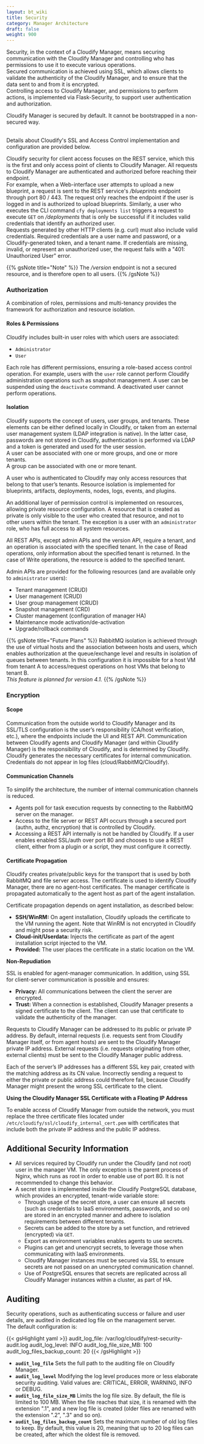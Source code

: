 ```yaml
---
layout: bt_wiki
title: Security
category: Manager Architecture
draft: false
weight: 900
---
```



Security, in the context of a Cloudify Manager, means securing communication with the Cloudify Manager and controlling who
has permissions to use it to execute various operations.
<br>Secured communication is achieved using SSL, which allows clients to validate the authenticity of the Cloudify Manager,
and to ensure that the data sent to and from it is encrypted.<br>
Controlling access to Cloudify Manager, and permissions to perform actions, is implemented via Flask-Security, to support user authentication and authorization.

Cloudify Manager is secured by default. It cannot be bootstrapped in a non-secured way.

<br>Details about Cloudify's SSL and Access Control implementation and configuration are provided below.

Cloudify security for client access focuses on the REST service, which this is the first and only access point of clients to 
Cloudify Manager. All requests to Cloudify Manager are authenticated and authorized before reaching their endpoint.
<br>
For example, when a Web-interface user attempts to upload a new blueprint, a request is sent to the REST service's
*/blueprints* endpoint through port 80 / 443. The request only reaches the endpoint if the user is logged in and is authorized to upload
blueprints. Similarly, a user who executes the CLI command `cfy deployments list` triggers a request to execute `GET` on
*/deployments* that is only be successful if it includes valid credentials that identify an authorized
user.
<br>Requests generated by other HTTP clients (e.g. curl) must also include valid credentials. Required credentials are a user name and password, or a Cloudify-generated token, and a tenant name. If credentials are missing, invalid, or represent an unauthorized user, the request fails with a "401: Unauthorized User"
error.

{{% gsNote title="Note" %}}
The */version* endpoint is not a secured resource, and is therefore open to all users.
{{% /gsNote %}}

### Authorization
A combination of roles, permissions and multi-tenancy provides the framework for authorization and resource isolation.

#### Roles & Permissions

Cloudify includes built-in user roles with which users are associated:


* `Administrator`
* `User`

Each role has different permissions, ensuring a role-based access control operation. For example, users with the `user` role cannot perform Cloudify administration operations such as snapshot management. A user can be suspended using the `deactivate` command. A deactivated user cannot perform operations. 

#### Isolation
Cloudify supports the concept of users, user groups, and tenants. These elements can be either defined locally in Cloudify, or taken from an external user management system (LDAP integration is native). In the latter case, passwords are not stored in Cloudify, authentication is performed via LDAP and a token is generated and used for the user session.<br>
A user can be associated with one or more groups, and one or more tenants.<br>
A group can be associated with one or more tenant.

A user who is authenticated to Cloudify may only access resources that belong to that user’s tenants. Resource isolation is implemented for blueprints, artifacts, deployments, nodes, logs, events, and plugins.

An additional layer of permission control is implemented on resources, allowing private resource configuration. A resource that is created as private is only visible to the user who created that resource, and not to other users within the tenant. The exception is a user with an `administrator` role, who has full access to all system resources.

All REST APIs, except admin APIs and the version API, require a tenant, and an operation is associated with the specified tenant. In the case of Read operations, only information about the specified tenant is returned. In the case of Write operations, the resource is added to the specified tenant.

Admin APIs are provided for the following resources (and are available only to `administrator` users):

* Tenant management (CRUD)
* User management (CRUD)
* User group management (CRUD)
* Snapshot management (CRD)
* Cluster management (configuration of manager HA)
* Maintenance mode activation/de-activation
* Upgrade/rollback commands 

{{% gsNote title="Future Plans" %}}
RabbitMQ isolation is achieved through the use of virtual hosts and the association between hosts and users, which enables authorization at the queue/exchange level and results in isolation of queues between tenants. In this configuration it is impossible for a host VM from tenant A to access/request operations on host VMs that belong to tenant B.<br> 
*This feature is planned for version 4.1.*
{{% /gsNote %}}

### Encryption
#### Scope
Communication from the outside world to Cloudify Manager and its SSL/TLS configuration is the user’s responsibility (CA/host verification, etc.), where the endpoints include the UI and REST API.
Communication between Cloudify agents and Cloudify Manager (and within Cloudify Manager) is the responsibility of Cloudify, and is determined by Cloudify. Cloudify generates the necessary certificates for internal communication.
Credentials do not appear in log files (cloud/RabbitMQ/Cloudify).

#### Communication Channels
To simplify the architecture, the number of internal communication channels is reduced.

* Agents poll for task execution requests by connecting to the RabbitMQ server on the manager. 
* Access to the file server or REST API occurs through a secured port (authn, authz, encryption) that is controlled by Cloudify.
* Accessing a REST API internally is not be handled by Cloudify. If a user enables enabled SSL/auth over port 80 and chooses to use a REST client, either from a plugin or a script, they must configure it correctly.

#### Certificate Propagation
Cloudify creates private/public keys for the transport that is used by both RabbitMQ and file server access. The certificate is used to identify Cloudify Manager, there are no agent-host certificates. The manager certificate is propagated automatically to the agent host as part of the agent installation.<br>

Certificate propagation depends on agent installation, as described below:

* **SSH/WinRM:** On agent installation, Cloudify uploads the certificate to the VM running the agent. Note that WinRM is not encrypted in Cloudify and might pose a security risk.
* **Cloud-init/Userdata:** Injects the certificate as part of the agent installation script injected to the VM.
* **Provided:** The user places the certificate in a static location on the VM.

**Non-Repudiation**

SSL is enabled for agent-manager communication. In addition, using SSL for client-server communication is possible and ensures: 

* **Privacy:** All communications between the client the server are encrypted.
* **Trust:** When a connection is established, Cloudify Manager presents a signed certificate to the client. The client can use that certificate to validate the authenticity of the manager. 

Requests to Cloudify Manager can be addressed to its public or private IP address.
By default, internal requests (i.e. requests sent from Cloudify Manager itself, or from agent hosts) are sent to the Cloudify Manager private IP address. External requests (i.e. requests originating from other, external clients) must be sent to the Cloudify Manager public address.

Each of the server’s IP addresses has a different SSL key pair, created with the matching address as its CN value. Incorrectly sending a request to either the private or public address could therefore fail, because Cloudify Manager might present the wrong SSL certificate to the client.

**Using the Cloudify Manager SSL Certificate with a Floating IP Address**

To enable access of Cloudify Manager from outside the network, you must replace the three certificate files located under `/etc/cloudify/ssl/cloudify_internal_cert.pem` with certificates that include both the private IP address and the public IP address. 


## Additional Security Information

* All services required by Cloudify run under the Cloudify (and not root) user in the manager VM. The only exception is the parent process of Nginx, which runs as root in order to enable use of port 80. It is not recommended to change this behavior.<br>
* A secret store is implemented inside the Cloudify PostgreSQL database, which provides an encrypted, tenant-wide variable store:  
  * Through usage of the secret store, a user can ensure all secrets (such as credentials to IaaS environments, passwords, and so on) are stored in an encrypted manner and adhere to isolation requirements between different tenants.<br>
  * Secrets can be added to the store by a set function, and retrieved (encrypted) via `GET`.<br>
  * Export as environment variables enables agents to use secrets.<br>
  * Plugins can get and unencrypt secrets, to leverage those when communicating with IaaS environments.<br>
  * Cloudify Manager instances must be secured via SSL to ensure secrets are not passed on an unencrypted communication channel.<br>
  * Use of PostgreSQL ensures that secrets are replicated across all Cloudify Manager instances within a cluster, as part of HA.


## Auditing
Security operations, such as authenticating success or failure and user details, are audited in dedicated log file on the management server.<br>
The default configuration is:

{{< gsHighlight  yaml  >}}
audit_log_file: /var/log/cloudify/rest-security-audit.log
audit_log_level: INFO
audit_log_file_size_MB: 100
audit_log_files_backup_count: 20
{{< /gsHighlight >}}

* **`audit_log_file`** Sets the full path to the auditing file on Cloudify Manager.<br>
* **`audit_log_level`** Modifying the log level produces more or less elaborate security auditing. Valid values are:
CRITICAL, ERROR, WARNING, INFO or DEBUG.<br>
* **`audit_log_file_size_MB`** Limits the log file size. By default, the file is limited to 100 MB. When the file reaches
that size, it is renamed with the extension ".1", and a new log file is created (older files are renamed
with the extension ".2", ".3" and so on).<br>
* **`audit_log_files_backup_count`** Sets the maximum number of old log files to keep. By default, this value is 20, meaning that up to 20 log files can be created, after which the oldest file is removed.